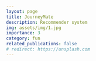 ```yaml
---
layout: page
title: JourneyMate
description: Recommender system
img: assets/img/1.jpg
importance: 3
category: fun
related_publications: false
# redirect: https://unsplash.com
---
```

